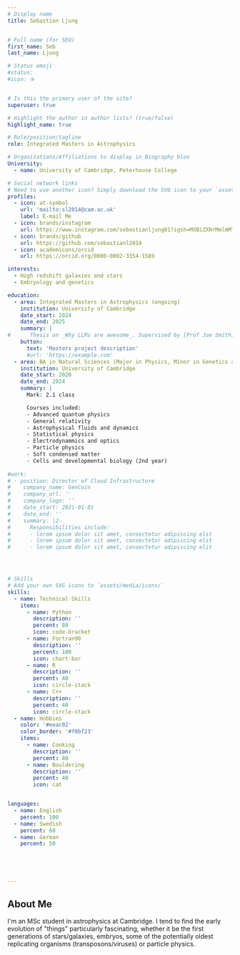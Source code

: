 ```yaml
---
# Display name
title: Sebastian Ljung


# Full name (for SEO)
first_name: Seb
last_name: Ljung

# Status emoji
#status:
#icon: ☕              


# Is this the primary user of the site?
superuser: true

# Highlight the author in author lists? (true/false)
highlight_name: true

# Role/position/tagline
role: Integrated Masters in Astrophysics

# Organizations/Affiliations to display in Biography blox
University:
  - name: University of Cambridge, Peterhouse College

# Social network links
# Need to use another icon? Simply download the SVG icon to your `assets/media/icons/` folder.
profiles:
  - icon: at-symbol
    url: 'mailto:sl2014@cam.ac.uk'
    label: E-mail Me
  - icon: brands/instagram
    url: https://www.instagram.com/sebastianljung01?igsh=MXBiZXNrMmlmMTVlNA==
  - icon: brands/github
    url: https://github.com/sebastianl2014
  - icon: academicons/orcid
    url: https://orcid.org/0000-0002-3354-1589

interests:
  - High redshift galaxies and stars
  - Embryology and genetics

education:
  - area: Integrated Masters in Astrophysics (ongoing)
    institution: University of Cambridge
    date_start: 2024
    date_end: 2025
    summary: |
#      Thesis on _Why LLMs are awesome_. Supervised by [Prof Joe Smith](https://example.com). Presented papers at 5 IEEE conferences with the contributions being published in 2 Springer journals.
    button:
      text: 'Masters project description'
      #url: 'https://example.com'
  - area: BA in Natural Sciences (Major in Physics, Minor in Genetics and Developmental Biology)
    institution: University of Cambridge
    date_start: 2020
    date_end: 2024
    summary: |
      Mark: 2.1 class

      Courses included:
      - Advanced quantum physics
      - General relativity
      - Astrophysical fluids and dynamics
      - Statistical physics
      - Electrodynammics and optics
      - Particle physics
      - Soft condensed matter
      - Cells and developmental biology (2nd year)
 
#work:
# - position: Director of Cloud Infrastructure
#    company_name: GenCoin
#    company_url: ''
#    company_logo: ''
#    date_start: 2021-01-01
#    date_end: ''
#    summary: |2-
#      Responsibilities include:
#      - lorem ipsum dolor sit amet, consectetur adipiscing elit
#      - lorem ipsum dolor sit amet, consectetur adipiscing elit
#      - lorem ipsum dolor sit amet, consectetur adipiscing elit




# Skills
# Add your own SVG icons to `assets/media/icons/`
skills:
  - name: Technical Skills
    items:
      - name: Python
        description: ''
        percent: 80
        icon: code-bracket
      - name: Fortran90
        description: ''
        percent: 100
        icon: chart-bar
      - name: R
        description: ''
        percent: 40
        icon: circle-stack
      - name: C++
        description: ''
        percent: 40
        icon: circle-stack
  - name: Hobbies
    color: '#eeac02'
    color_border: '#f0bf23'
    items:
      - name: Cooking
        description: ''
        percent: 80
      - name: Bouldering
        description: ''
        percent: 40
        icon: cat


languages:
  - name: English
    percent: 100
  - name: Swedish
    percent: 60
  - name: German
    percent: 50





---
```


## About Me

I'm an MSc student in astrophysics at Cambridge. I tend to find the early evolution of "things" particularly fascinating, whether it be the first generations of stars/galaxies, embryos, some of the potentially oldest replicating organisms (transposons/viruses) or particle physics. 
